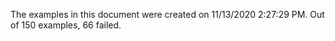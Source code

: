 
The examples in this document were created on 11/13/2020 2:27:29 PM. 
Out of 150 examples,
66 failed.

